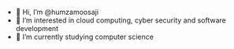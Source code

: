 - 👋 Hi, I’m @humzamoosaji
- 👀 I’m interested in cloud computing, cyber security and software development
- 🌱 I’m currently studying computer science


<!---
humzamoosaji/humzamoosaji is a ✨ special ✨ repository because its `README.md` (this file) appears on your GitHub profile.
You can click the Preview link to take a look at your changes.
--->
